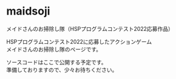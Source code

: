 # maidsoji
メイドさんのお掃除し隊（HSPプログラムコンテスト2022応募作品）  

HSPプログラムコンテスト2022に応募したアクションゲーム  
メイドさんのお掃除し隊のページです。  

ソースコードはここで公開する予定です。  
準備しておりますので、少々お待ちください。  

